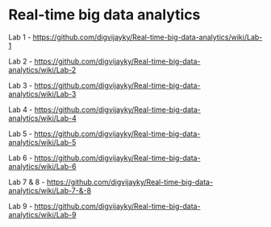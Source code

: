 # Real-time big data analytics

Lab 1 -   https://github.com/digvijayky/Real-time-big-data-analytics/wiki/Lab-1

Lab 2 -   https://github.com/digvijayky/Real-time-big-data-analytics/wiki/Lab-2

Lab 3 -   https://github.com/digvijayky/Real-time-big-data-analytics/wiki/Lab-3

Lab 4 -   https://github.com/digvijayky/Real-time-big-data-analytics/wiki/Lab-4

Lab 5 -   https://github.com/digvijayky/Real-time-big-data-analytics/wiki/Lab-5

Lab 6 -   https://github.com/digvijayky/Real-time-big-data-analytics/wiki/Lab-6

Lab 7 & 8 -   https://github.com/digvijayky/Real-time-big-data-analytics/wiki/Lab-7-&-8

Lab 9 -   https://github.com/digvijayky/Real-time-big-data-analytics/wiki/Lab-9
